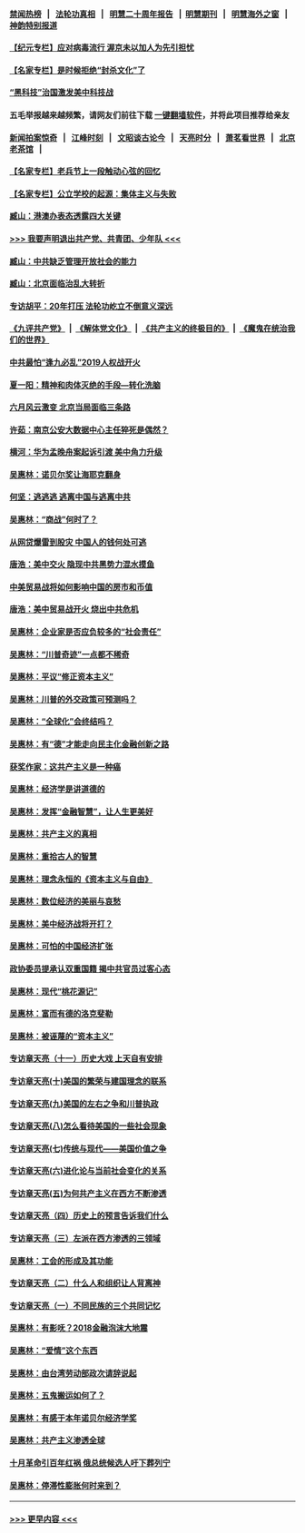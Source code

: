 #### [禁闻热榜](热点新闻.md?=0)  &nbsp;&nbsp;|&nbsp;&nbsp; [法轮功真相](https://github.com/gfw-breaker/truth/blob/master/README.md?=0) &nbsp;&nbsp;|&nbsp;&nbsp; [明慧二十周年报告](https://github.com/gfw-breaker/mh-reports/blob/master/README.md?=0) &nbsp;&nbsp;|&nbsp;&nbsp;[明慧期刊](https://github.com/gfw-breaker/mh-qikan) &nbsp;&nbsp;|&nbsp;&nbsp; [明慧海外之窗](https://github.com/gfw-breaker/mh-news/blob/master/README.md?=0) &nbsp;&nbsp;|&nbsp;&nbsp; [神韵特别报道](https://github.com/gfw-breaker/mh-news/blob/master/shenyun.md?=0)
#### [【纪元专栏】应对病毒流行 渥京未以加人为先引担忧](../pages/nsc423/n11875714.md?t=02241902) 
#### [【名家专栏】是时候拒绝“封杀文化”了](../pages/nsc423/n11814093.md?t=02241902) 
#### [“黑科技”治国激发美中科技战](../pages/nsc423/n11638056.md?t=02241902) 
#### 五毛举报越来越频繁，请网友们前往下载 [一键翻墙软件](https://github.com/gfw-breaker/ssr-accounts)，并将此项目推荐给亲友
#### [新闻拍案惊奇](https://github.com/gfw-breaker/banned-news/blob/master/pages/link4.md) &nbsp;&nbsp;|&nbsp;&nbsp; [江峰时刻](https://github.com/gfw-breaker/banned-news/blob/master/pages/link4.md) &nbsp;&nbsp;|&nbsp;&nbsp; [文昭谈古论今](https://github.com/gfw-breaker/banned-news/blob/master/pages/link4.md) &nbsp;&nbsp;|&nbsp;&nbsp; [天亮时分](https://github.com/gfw-breaker/banned-news/blob/master/pages/link4.md) &nbsp;&nbsp;|&nbsp;&nbsp; [萧茗看世界](https://github.com/gfw-breaker/banned-news/blob/master/pages/link4.md) &nbsp;&nbsp;|&nbsp;&nbsp; [北京老茶馆](https://github.com/gfw-breaker/banned-news/blob/master/pages/link4.md) &nbsp;&nbsp;|&nbsp;&nbsp; 
#### [【名家专栏】老兵节上一段触动心弦的回忆](../pages/nsc423/n11646016.md?t=02241902) 
#### [【名家专栏】公立学校的起源：集体主义与失败](../pages/nsc423/n11601833.md?t=02241902) 
#### [臧山：港澳办表态透露四大关键](../pages/nsc423/n11421628.md?t=02241902) 
#### [>>> 我要声明退出共产党、共青团、少年队 <<<](https://github.com/begood0513/goodnews/blob/master/quit/letter.md) 
#### [臧山：中共缺乏管理开放社会的能力](../pages/nsc423/n11407457.md?t=02241902) 
#### [臧山：北京面临治乱大转折](../pages/nsc423/n11406895.md?t=02241902) 
#### [专访胡平：20年打压 法轮功屹立不倒意义深远](../pages/nsc423/n11398800.md?t=02241902) 
#### [《九评共产党》](https://github.com/begood0513/9ping.md/blob/master/README.md) &nbsp;|&nbsp; [《解体党文化》](../../../../jtdwh.md/blob/master/README.md)  &nbsp;|&nbsp; [《共产主义的终极目的》](../../../../gczydzjmd.md/blob/master/README.md) &nbsp;|&nbsp; [《魔鬼在统治我们的世界》](../../../../mgztzwmdsj.md/blob/master/README.md) 
#### [中共最怕“逢九必乱”2019人权战开火](../pages/nsc423/n11385248.md?t=02241902) 
#### [夏一阳：精神和肉体灭绝的手段—转化洗脑](../pages/nsc423/n11368250.md?t=02241902) 
#### [六月风云激变 北京当局面临三条路](../pages/nsc423/n11313668.md?t=02241902) 
#### [许茹：南京公安大数据中心主任猝死是偶然？](../pages/nsc423/n11064744.md?t=02241902) 
#### [横河：华为孟晚舟案起诉引渡 美中角力升级](../pages/nsc423/n11027230.md?t=02241902) 
#### [吴惠林：诺贝尔奖让海耶克翻身](../pages/nsc423/n10890049.md?t=02241902) 
#### [何坚：逃逃逃 逃离中国与逃离中共](../pages/nsc423/n10592891.md?t=02241902) 
#### [吴惠林：“商战”何时了？](../pages/nsc423/n10573558.md?t=02241902) 
#### [从网贷爆雷到股灾 中国人的钱何处可逃](../pages/nsc423/n10572800.md?t=02241902) 
#### [唐浩：美中交火 隐现中共黑势力混水摸鱼](../pages/nsc423/n10544040.md?t=02241902) 
#### [中美贸易战将如何影响中国的房市和币值](../pages/nsc423/n10543697.md?t=02241902) 
#### [唐浩：美中贸易战开火 烧出中共危机](../pages/nsc423/n10540126.md?t=02241902) 
#### [吴惠林：企业家是否应负较多的“社会责任”](../pages/nsc423/n10535022.md?t=02241902) 
#### [吴惠林：“川普奇迹”一点都不稀奇](../pages/nsc423/n10512808.md?t=02241902) 
#### [吴惠林：平议“修正资本主义”](../pages/nsc423/n10495724.md?t=02241902) 
#### [吴惠林：川普的外交政策可预测吗？](../pages/nsc423/n10462387.md?t=02241902) 
#### [吴惠林：“全球化”会终结吗？](../pages/nsc423/n10452838.md?t=02241902) 
#### [吴惠林：有“德”才能走向民主化金融创新之路](../pages/nsc423/n10432292.md?t=02241902) 
#### [获奖作家：这共产主义是一种癌](../pages/nsc423/n10431541.md?t=02241902) 
#### [吴惠林：经济学是讲道德的](../pages/nsc423/n10398014.md?t=02241902) 
#### [吴惠林：发挥“金融智慧”，让人生更美好](../pages/nsc423/n10375019.md?t=02241902) 
#### [吴惠林：共产主义的真相](../pages/nsc423/n10351394.md?t=02241902) 
#### [吴惠林：重拾古人的智慧](../pages/nsc423/n10337691.md?t=02241902) 
#### [吴惠林：理念永恒的《资本主义与自由》](../pages/nsc423/n10316274.md?t=02241902) 
#### [吴惠林：数位经济的美丽与哀愁](../pages/nsc423/n10292946.md?t=02241902) 
#### [吴惠林：美中经济战将开打？](../pages/nsc423/n10258825.md?t=02241902) 
#### [吴惠林：可怕的中国经济扩张](../pages/nsc423/n10219147.md?t=02241902) 
#### [政协委员提承认双重国籍 揭中共官员过客心态](../pages/nsc423/n10208809.md?t=02241902) 
#### [吴惠林：现代“桃花源记”](../pages/nsc423/n10185234.md?t=02241902) 
#### [吴惠林：富而有德的洛克斐勒](../pages/nsc423/n10142264.md?t=02241902) 
#### [吴惠林：被诬蔑的“资本主义”](../pages/nsc423/n10124816.md?t=02241902) 
#### [专访章天亮（十一）历史大戏 上天自有安排](../pages/nsc423/n10094905.md?t=02241902) 
#### [专访章天亮(十)美国的繁荣与建国理念的联系](../pages/nsc423/n10094899.md?t=02241902) 
#### [专访章天亮(九)美国的左右之争和川普执政](../pages/nsc423/n10094889.md?t=02241902) 
#### [专访章天亮(八)怎么看待美国的一些社会现象](../pages/nsc423/n10094857.md?t=02241902) 
#### [专访章天亮(七)传统与现代——美国价值之争](../pages/nsc423/n10093140.md?t=02241902) 
#### [专访章天亮(六)进化论与当前社会变化的关系](../pages/nsc423/n10092036.md?t=02241902) 
#### [专访章天亮(五)为何共产主义在西方不断渗透](../pages/nsc423/n10083620.md?t=02241902) 
#### [专访章天亮（四）历史上的预言告诉我们什么](../pages/nsc423/n10083606.md?t=02241902) 
#### [专访章天亮（三）左派在西方渗透的三领域](../pages/nsc423/n10081115.md?t=02241902) 
#### [吴惠林：工会的形成及其功能](../pages/nsc423/n10080633.md?t=02241902) 
#### [专访章天亮（二）什么人和组织让人背离神](../pages/nsc423/n10076637.md?t=02241902) 
#### [专访章天亮（一）不同民族的三个共同记忆](../pages/nsc423/n10074188.md?t=02241902) 
#### [吴惠林：有影呒？2018金融泡沫大地震](../pages/nsc423/n10040534.md?t=02241902) 
#### [吴惠林：“爱情”这个东西](../pages/nsc423/n10019423.md?t=02241902) 
#### [吴惠林：由台湾劳动部政次请辞说起](../pages/nsc423/n9979679.md?t=02241902) 
#### [吴惠林：五鬼搬运如何了？](../pages/nsc423/n9925338.md?t=02241902) 
#### [吴惠林：有感于本年诺贝尔经济学奖](../pages/nsc423/n9871883.md?t=02241902) 
#### [吴惠林：共产主义渗透全球](../pages/nsc423/n9812748.md?t=02241902) 
#### [十月革命引百年红祸 俄总统候选人吁下葬列宁](../pages/nsc423/n9810182.md?t=02241902) 
#### [吴惠林：停滞性膨胀何时来到？](../pages/nsc423/n9764136.md?t=02241902) 

----
#### [ >>> 更早内容 <<< ](../indexes/nsc423-earlier.md)
